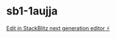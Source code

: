 # sb1-1aujja

[Edit in StackBlitz next generation editor ⚡️](https://stackblitz.com/~/github.com/christianlauer/sb1-1aujja)